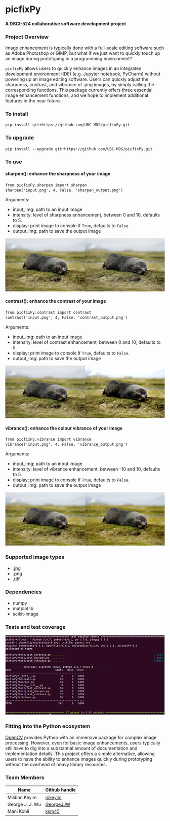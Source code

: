 # picfixPy
#### A DSCI-524 collaborative software development project  

### Project Overview

Image enhancement is typically done with a full-scale editing software such as Adobe Photoshop or GIMP, but what if we just want to quickly touch up an image during prototyping in a programming environment?

`picfixPy` allows users to quickly enhance images in an integrated development environment (IDE) (e.g. Jupyter notebook, PyCharm) without powering up an image editing software. Users can quickly adjust the sharpness, contrast, and vibrance of .png images, by simply calling the corresponding functions. This package currently offers three essential image enhancement functions, and we hope to implement additional features in the near future.

### To install
 
```
pip install git+https://github.com/UBC-MDS/picfixPy.git
```

### To upgrade

```
pip install --upgrade git+https://github.com/UBC-MDS/picfixPy.git
```

### To use

#### sharpen(): enhance the sharpness of your image

```
from picfixPy.sharpen import sharpen
sharpen('input.png', 4, False, 'sharpen_output.png')
```

Arguments:

- input_img: path to an input image
- intensity: level of sharpness enhancement, between 0 and 10, defaults to 5.
- display: print image to console if `True`, defaults to `False`.
- output_img: path to save the output image

![](/picfixPy/test/test_img/sharpen_output.png)   

#### contrast(): enhance the contrast of your image

```
from picfixPy.contrast import contrast
contrast('input.png', 4, False, 'contrast_output.png')
```

Arguments:

- input_img: path to an input image
- intensity: level of contrast enhancement, between 0 and 10, defaults to 5.
- display: print image to console if `True`, defaults to `False`.
- output_img: path to save the output image

![](/picfixPy/test/test_img/contrast_output.png)  

#### vibrance(): enhance the colour vibrance of your image  

```
from picfixPy.vibrance import vibrance
vibrance('input.png', 4, False, 'vibrance_output.png')
```

Arguments:

- input_img: path to an input image
- intensity: level of vibrance enhancement, between -10 and 10, defaults to 5.
- display: print image to console if `True`, defaults to `False`.
- output_img: path to save the output image

![](/picfixPy/test/test_img/vibrance_output.png)  

### Supported image types

- .jpg 
- .png
- .tiff

### Dependencies

- numpy
- matplotlib
- scikit-image

### Tests and test coverage

![test_coverage](/picfixPy/test/test_img/coverage.png)

### Fitting into the Python ecosystem

[OpenCV](https://opencv-python-tutroals.readthedocs.io/en/latest/py_tutorials/py_tutorials.html) provides Python with an immersive package for complex image processing. However, even for basic image enhancements, users typically still have to dig into a substantial amount of documentation and implementation details. This project offers a simple alternative, allowing users to have the ability to enhance images quickly during prototyping without the overhead of heavy library resources.

### Team Members

| Name                | Github handle |
| ------------------- | ------------------- |
| Miliban Keyim       | [mkeyim](https://github.com/mkeyim) |
| George J. J. Wu     | [GeorgeJJW](https://github.com/GeorgeJJw) |
| Mani Kohli          | [ksm45](https://github.com/ksm45) |